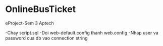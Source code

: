 OnlineBusTicket
===============

eProject-Sem 3 Aptech

-Chay script.sql
-Doi web-default.config thanh web.config
-Nhap user va password cua db vao connection string
